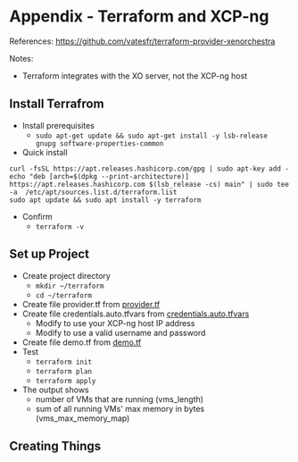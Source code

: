 # Appendix - Terraform and XCP-ng
References: https://github.com/vatesfr/terraform-provider-xenorchestra

Notes:
- Terraform integrates with the XO server, not the XCP-ng host

## Install Terrafrom
- Install prerequisites
  - `sudo apt-get update && sudo apt-get install -y lsb-release gnupg software-properties-common`
- Quick install
~~~
curl -fsSL https://apt.releases.hashicorp.com/gpg | sudo apt-key add -
echo "deb [arch=$(dpkg --print-architecture)] https://apt.releases.hashicorp.com $(lsb_release -cs) main" | sudo tee -a  /etc/apt/sources.list.d/terraform.list
sudo apt update && sudo apt install -y terraform
~~~
- Confirm
  - `terraform -v`

## Set up Project
- Create project directory
  - `mkdir ~/terraform`
  - `cd ~/terraform`
- Create file provider.tf from [provider.tf](provider.tf)
- Create file credentials.auto.tfvars from [credentials.auto.tfvars](credentials.auto.tfvars)
  - Modify to use your XCP-ng host IP address
  - Modify to use a valid username and password
- Create file demo.tf from [demo.tf](demo.tf)
- Test
  - `terraform init`
  - `terraform plan`
  - `terraform apply`
- The output shows
  - number of VMs that are running (vms_length)
  - sum of all running VMs' max memory in bytes (vms_max_memory_map)

## Creating Things

